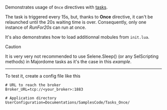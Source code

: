 Demonstrates usage of `Once` directives with [tasks](../../Task(lua).md).

The task is triggered every 15s, but, thanks to **Once** directive, 
it can't be relaunched until the 20s waiting time is over. Consequently, only one instance 
of *RunFor20s* can run at once.

It's also demonstrates how to load additionnal mobules from `init.lua`.

> [!CAUTION]
> It is very very not recommended to use Selene.Sleep() (or any SelScripting 
> methods) in Majordome tasks as it's the case in this *example*.

---

To test it, create a config file like this

	# URL to reach the broker
	Broker_URL=tcp://<your_broker>:1883

	# Application directory
	UserConfiguration=Documentations/SamplesCode/Tasks_Once/


